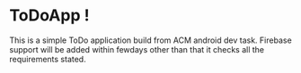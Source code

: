 # ToDoApp !

This is a simple ToDo application build from ACM android dev task.
Firebase support will be added within fewdays other than that it checks all the requirements stated.
